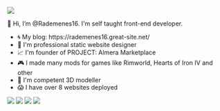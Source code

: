 ![](https://komarev.com/ghpvc/?username=Rademenes16&color=blueviolet&style=flat-square)


👋 Hi, I’m @Rademenes16. I'm self taught front-end developer.   

<ul>
  <li>🌀 My blog: https://rademenes16.great-site.net/</li>
  <li>🎨 I'm professional static website designer</li>
  <li>📈 I'm founder of PROJECT: Almera Marketplace</li>
  <li>🎮 I made many mods for games like Rimworld, Hearts of Iron IV and other</li>
  <li>💎 I'm competent 3D modeller</li>
  <li>😱 I have over 8 websites deployed</li>
</ul>

![](https://github-profile-summary-cards.vercel.app/api/cards/stats?username=Rademenes16&theme=github)
![](https://github-profile-summary-cards.vercel.app/api/cards/productive-time?username=Rademenes16&theme=github)
![](https://github-profile-summary-cards.vercel.app/api/cards/repos-per-language?username=Rademenes16&theme=github)
![](https://github-profile-summary-cards.vercel.app/api/cards/most-commit-language?username=Rademenes16&theme=github)

